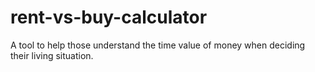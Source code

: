 # rent-vs-buy-calculator
A tool to help those understand the time value of money when deciding their living situation.
